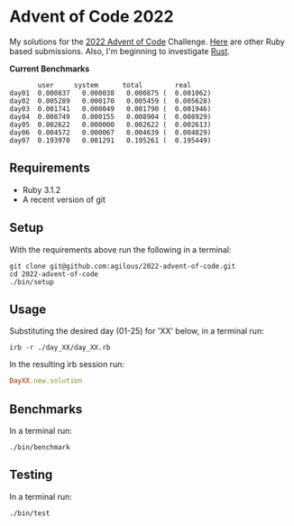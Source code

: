 # Advent of Code 2022
My solutions for the [2022 Advent of Code](https://adventofcode.com/2022)
Challenge. [Here](https://github.com/topics/advent-of-code-2022?l=ruby) are
other Ruby based submissions. Also, I'm beginning to investigate
[Rust](https://github.com/topics/advent-of-code-2022?l=rust).

**Current Benchmarks**
```
       user     system      total        real
day01  0.000837   0.000038   0.000875 (  0.001062)
day02  0.005289   0.000170   0.005459 (  0.005628)
day03  0.001741   0.000049   0.001790 (  0.001946)
day04  0.008749   0.000155   0.008904 (  0.008929)
day05  0.002622   0.000000   0.002622 (  0.002613)
day06  0.004572   0.000067   0.004639 (  0.004829)
day07  0.193970   0.001291   0.195261 (  0.195449)
```

## Requirements
* Ruby 3.1.2
* A recent version of git

## Setup
With the requirements above run the following in a terminal:
```shell
git clone git@github.com:agilous/2022-advent-of-code.git
cd 2022-advent-of-code
./bin/setup
```

## Usage
Substituting the desired day (01-25) for 'XX' below, in a terminal run:
```shell
irb -r ./day_XX/day_XX.rb
```
In the resulting irb session run:
```ruby
DayXX.new.solution
```

## Benchmarks
In a terminal run:
```shell
./bin/benchmark
```

## Testing
In a terminal run:
```shell
./bin/test
```
